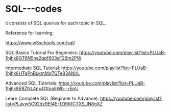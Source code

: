 # SQL---codes
it consists of SQL queries for each topic in SQL.

Reference for learning:

https://www.w3schools.com/sql/

SQL Basics Tutorial For Beginners: https://youtube.com/playlist?list=PLUaB-1hjhk8GT6N5ne2qpf603sF26m2PW

Intermediate SQL Tutorial: https://youtube.com/playlist?list=PLUaB-1hjhk8HTgPnBukmMq7QTe83ANirL

Advanced SQL Tutorials: https://youtube.com/playlist?list=PLUaB-1hjhk8EBZNL4nx4Otoa5Wb--rEpU

Learn Complete SQL (Beginner to Advance): https://youtube.com/playlist?list=PLavw5C92dz9Ef4E-1Zi9KfCTXS_IN8gXZ
